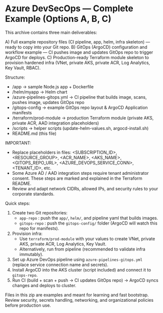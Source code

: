 # Azure DevSecOps — Complete Example (Options A, B, C)

This archive contains three main deliverables:

A) Full example repository files (CI pipeline, app, helm, infra skeleton) — ready to copy into your Git repo.
B) GitOps (ArgoCD) configuration and workflow example — CI pushes image and updates GitOps repo to trigger ArgoCD for deploys.
C) Production-ready Terraform module skeleton to provision hardened infra (VNet, private AKS, private ACR, Log Analytics, Key Vault, RBAC).

Structure:
- /app                     -> sample Node.js app + Dockerfile
- /helm/myapp              -> Helm chart
- /azure-pipelines-gitops.yml -> CI pipeline that builds image, scans, pushes image, updates GitOps repo
- /gitops-config           -> example GitOps repo layout & ArgoCD Application manifests
- /terraform/prod-module   -> production Terraform module (private AKS, private ACR, AAD integration placeholders)
- /scripts                 -> helper scripts (update-helm-values.sh, argocd-install.sh)
- README.md (this file)

IMPORTANT:
- Replace placeholders in files: <SUBSCRIPTION_ID>, <RESOURCE_GROUP>, <ACR_NAME>, <AKS_NAME>, <GITOPS_REPO_URL>, <AZURE_DEVOPS_SERVICE_CONN>, <TENANT_ID>, etc.
- Some Azure AD / AAD integration steps require tenant administrator consent. These steps are marked and explained in the Terraform README.
- Review and adapt network CIDRs, allowed IPs, and security rules to your corporate standards.

Quick steps:
1. Create two Git repositories:
   - `app-repo` : push the `app/`, `helm/`, and pipeline yaml that builds images.
   - `gitops-repo` : push the `gitops-config/` folder (ArgoCD will watch this repo for manifests).
2. Provision infra:
   - Use `terraform/prod-module` with your values to create VNet, private AKS, private ACR, Log Analytics, Key Vault.
   - Alternatively, run from pipeline (recommended to validate infra immutably).
3. Set up Azure DevOps pipeline using `azure-pipelines-gitops.yml` (replace service connection name and secrets).
4. Install ArgoCD into the AKS cluster (script included) and connect it to `gitops-repo`.
5. Run CI (build + scan + push -> CI updates GitOps repo) -> ArgoCD syncs changes and deploys to cluster.

Files in this zip are examples and meant for learning and fast bootstrap. Review security, secrets handling,
networking, and organizational policies before production use.
